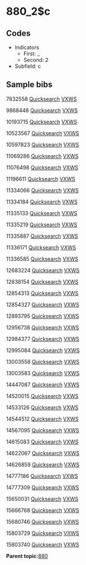 # 880\_2$c

## Codes

-   Indicators
    -   First: \_
    -   Second: 2
-   Subfield: c

## Sample bibs

7832558 [Quicksearch](https://search.library.yale.edu/catalog/7832558) [VXWS](http://prodorbis.library.yale.edu:7014/vxws/GetHoldingsService?bibId=7832558)

9868448 [Quicksearch](https://search.library.yale.edu/catalog/9868448) [VXWS](http://prodorbis.library.yale.edu:7014/vxws/GetHoldingsService?bibId=9868448)

10193715 [Quicksearch](https://search.library.yale.edu/catalog/10193715) [VXWS](http://prodorbis.library.yale.edu:7014/vxws/GetHoldingsService?bibId=10193715)

10523567 [Quicksearch](https://search.library.yale.edu/catalog/10523567) [VXWS](http://prodorbis.library.yale.edu:7014/vxws/GetHoldingsService?bibId=10523567)

10597823 [Quicksearch](https://search.library.yale.edu/catalog/10597823) [VXWS](http://prodorbis.library.yale.edu:7014/vxws/GetHoldingsService?bibId=10597823)

11069286 [Quicksearch](https://search.library.yale.edu/catalog/11069286) [VXWS](http://prodorbis.library.yale.edu:7014/vxws/GetHoldingsService?bibId=11069286)

11076498 [Quicksearch](https://search.library.yale.edu/catalog/11076498) [VXWS](http://prodorbis.library.yale.edu:7014/vxws/GetHoldingsService?bibId=11076498)

11196611 [Quicksearch](https://search.library.yale.edu/catalog/11196611) [VXWS](http://prodorbis.library.yale.edu:7014/vxws/GetHoldingsService?bibId=11196611)

11334066 [Quicksearch](https://search.library.yale.edu/catalog/11334066) [VXWS](http://prodorbis.library.yale.edu:7014/vxws/GetHoldingsService?bibId=11334066)

11334184 [Quicksearch](https://search.library.yale.edu/catalog/11334184) [VXWS](http://prodorbis.library.yale.edu:7014/vxws/GetHoldingsService?bibId=11334184)

11335133 [Quicksearch](https://search.library.yale.edu/catalog/11335133) [VXWS](http://prodorbis.library.yale.edu:7014/vxws/GetHoldingsService?bibId=11335133)

11335219 [Quicksearch](https://search.library.yale.edu/catalog/11335219) [VXWS](http://prodorbis.library.yale.edu:7014/vxws/GetHoldingsService?bibId=11335219)

11335887 [Quicksearch](https://search.library.yale.edu/catalog/11335887) [VXWS](http://prodorbis.library.yale.edu:7014/vxws/GetHoldingsService?bibId=11335887)

11336171 [Quicksearch](https://search.library.yale.edu/catalog/11336171) [VXWS](http://prodorbis.library.yale.edu:7014/vxws/GetHoldingsService?bibId=11336171)

11336585 [Quicksearch](https://search.library.yale.edu/catalog/11336585) [VXWS](http://prodorbis.library.yale.edu:7014/vxws/GetHoldingsService?bibId=11336585)

12683224 [Quicksearch](https://search.library.yale.edu/catalog/12683224) [VXWS](http://prodorbis.library.yale.edu:7014/vxws/GetHoldingsService?bibId=12683224)

12838154 [Quicksearch](https://search.library.yale.edu/catalog/12838154) [VXWS](http://prodorbis.library.yale.edu:7014/vxws/GetHoldingsService?bibId=12838154)

12854313 [Quicksearch](https://search.library.yale.edu/catalog/12854313) [VXWS](http://prodorbis.library.yale.edu:7014/vxws/GetHoldingsService?bibId=12854313)

12854327 [Quicksearch](https://search.library.yale.edu/catalog/12854327) [VXWS](http://prodorbis.library.yale.edu:7014/vxws/GetHoldingsService?bibId=12854327)

12893795 [Quicksearch](https://search.library.yale.edu/catalog/12893795) [VXWS](http://prodorbis.library.yale.edu:7014/vxws/GetHoldingsService?bibId=12893795)

12956738 [Quicksearch](https://search.library.yale.edu/catalog/12956738) [VXWS](http://prodorbis.library.yale.edu:7014/vxws/GetHoldingsService?bibId=12956738)

12984377 [Quicksearch](https://search.library.yale.edu/catalog/12984377) [VXWS](http://prodorbis.library.yale.edu:7014/vxws/GetHoldingsService?bibId=12984377)

12995084 [Quicksearch](https://search.library.yale.edu/catalog/12995084) [VXWS](http://prodorbis.library.yale.edu:7014/vxws/GetHoldingsService?bibId=12995084)

13003558 [Quicksearch](https://search.library.yale.edu/catalog/13003558) [VXWS](http://prodorbis.library.yale.edu:7014/vxws/GetHoldingsService?bibId=13003558)

13003583 [Quicksearch](https://search.library.yale.edu/catalog/13003583) [VXWS](http://prodorbis.library.yale.edu:7014/vxws/GetHoldingsService?bibId=13003583)

14447087 [Quicksearch](https://search.library.yale.edu/catalog/14447087) [VXWS](http://prodorbis.library.yale.edu:7014/vxws/GetHoldingsService?bibId=14447087)

14520015 [Quicksearch](https://search.library.yale.edu/catalog/14520015) [VXWS](http://prodorbis.library.yale.edu:7014/vxws/GetHoldingsService?bibId=14520015)

14533126 [Quicksearch](https://search.library.yale.edu/catalog/14533126) [VXWS](http://prodorbis.library.yale.edu:7014/vxws/GetHoldingsService?bibId=14533126)

14544512 [Quicksearch](https://search.library.yale.edu/catalog/14544512) [VXWS](http://prodorbis.library.yale.edu:7014/vxws/GetHoldingsService?bibId=14544512)

14567095 [Quicksearch](https://search.library.yale.edu/catalog/14567095) [VXWS](http://prodorbis.library.yale.edu:7014/vxws/GetHoldingsService?bibId=14567095)

14615083 [Quicksearch](https://search.library.yale.edu/catalog/14615083) [VXWS](http://prodorbis.library.yale.edu:7014/vxws/GetHoldingsService?bibId=14615083)

14622067 [Quicksearch](https://search.library.yale.edu/catalog/14622067) [VXWS](http://prodorbis.library.yale.edu:7014/vxws/GetHoldingsService?bibId=14622067)

14626859 [Quicksearch](https://search.library.yale.edu/catalog/14626859) [VXWS](http://prodorbis.library.yale.edu:7014/vxws/GetHoldingsService?bibId=14626859)

14777186 [Quicksearch](https://search.library.yale.edu/catalog/14777186) [VXWS](http://prodorbis.library.yale.edu:7014/vxws/GetHoldingsService?bibId=14777186)

14777309 [Quicksearch](https://search.library.yale.edu/catalog/14777309) [VXWS](http://prodorbis.library.yale.edu:7014/vxws/GetHoldingsService?bibId=14777309)

15650031 [Quicksearch](https://search.library.yale.edu/catalog/15650031) [VXWS](http://prodorbis.library.yale.edu:7014/vxws/GetHoldingsService?bibId=15650031)

15666768 [Quicksearch](https://search.library.yale.edu/catalog/15666768) [VXWS](http://prodorbis.library.yale.edu:7014/vxws/GetHoldingsService?bibId=15666768)

15680746 [Quicksearch](https://search.library.yale.edu/catalog/15680746) [VXWS](http://prodorbis.library.yale.edu:7014/vxws/GetHoldingsService?bibId=15680746)

15803729 [Quicksearch](https://search.library.yale.edu/catalog/15803729) [VXWS](http://prodorbis.library.yale.edu:7014/vxws/GetHoldingsService?bibId=15803729)

15803740 [Quicksearch](https://search.library.yale.edu/catalog/15803740) [VXWS](http://prodorbis.library.yale.edu:7014/vxws/GetHoldingsService?bibId=15803740)

**Parent topic:**[880](../../tags/880/880.md)

